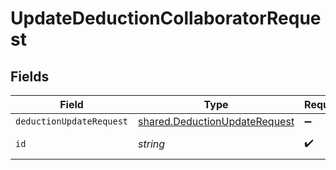 # UpdateDeductionCollaboratorRequest


## Fields

| Field                                                                                 | Type                                                                                  | Required                                                                              | Description                                                                           |
| ------------------------------------------------------------------------------------- | ------------------------------------------------------------------------------------- | ------------------------------------------------------------------------------------- | ------------------------------------------------------------------------------------- |
| `deductionUpdateRequest`                                                              | [shared.DeductionUpdateRequest](../../../sdk/models/shared/deductionupdaterequest.md) | :heavy_minus_sign:                                                                    | N/A                                                                                   |
| `id`                                                                                  | *string*                                                                              | :heavy_check_mark:                                                                    | Unique identifier                                                                     |
